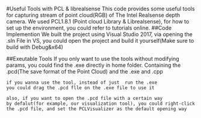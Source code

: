 #Useful Tools with PCL & librealsense
This code provides some useful tools for capturing stream of point cloud(RGB)  of The Intel Realsense depth camera. We used PCL1.8.1 (Point cloud Library & Librealsense), for how to set up the environment, you could refer to tutorials online.
##Code Implemention
We built the project using Visual Studio 2017, via opening the .sln File in VS, you could open the project and build it yourself(Make sure to build with Debug&x64)

##Exeutable Tools
If you only want to use the tools without modifying params, you could find the .exe directly in home folder. Containing the .pcd(The save format of the Point Cloud) and the .exe and .cpp
```
if you wanna use the tool, instead of just  run the .exe
you could drag the .pcd flle on the .exe file to use it

also, if you want to open the .pcd file with a certain way 
by defalut(for example, our visualization tool), you could right-click 
the .pcd file, and set the PCLVisualizer as the default opening way
```
